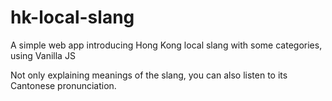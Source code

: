 # hk-local-slang
A simple web app introducing Hong Kong local slang with some categories, using Vanilla JS

Not only explaining meanings of the slang, you can also listen to its Cantonese pronunciation.
